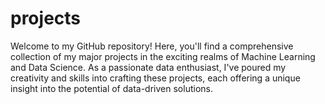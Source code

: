 # projects
Welcome to my GitHub repository!  Here, you'll find a comprehensive collection of my major projects in the exciting realms of Machine Learning and Data Science. As a passionate data enthusiast, I've poured my creativity and skills into crafting these projects, each offering a unique insight into the potential of data-driven solutions.
